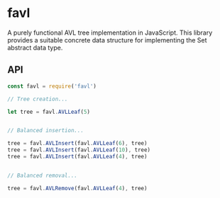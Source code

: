 # favl

A purely functional AVL tree implementation in JavaScript. This library provides a suitable concrete data structure for implementing the Set abstract data type.


## API

```js
const favl = require('favl')

// Tree creation...

let tree = favl.AVLLeaf(5)


// Balanced insertion...

tree = favl.AVLInsert(favl.AVLLeaf(6), tree)
tree = favl.AVLInsert(favl.AVLLeaf(10), tree)
tree = favl.AVLInsert(favl.AVLLeaf(4), tree)


// Balanced removal... 

tree = favl.AVLRemove(favl.AVLLeaf(4), tree)
```
